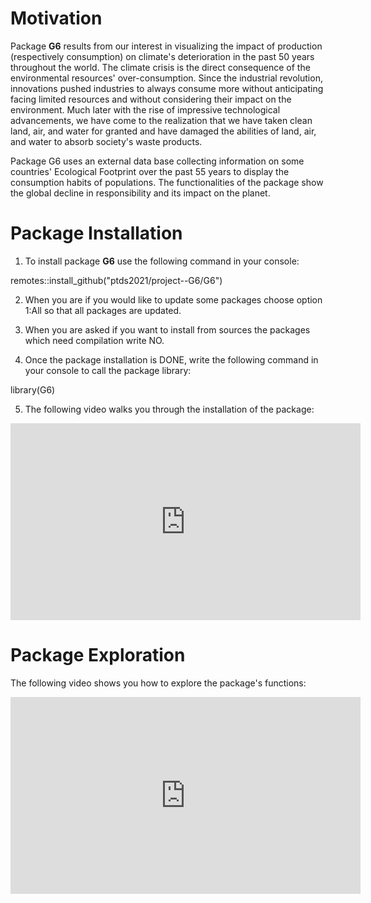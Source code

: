 # Motivation

Package **G6** results from our interest in visualizing the impact of production (respectively consumption) on climate's deterioration in the past 50 years throughout the world. The climate crisis is the direct consequence of the environmental resources' over-consumption. Since the industrial revolution, innovations pushed industries to always consume more without anticipating facing limited resources and without considering their impact on the environment. Much later with the rise of impressive technological advancements, we have come to the realization that we have taken clean land, air, and water for granted and have damaged the abilities of land, air, and water to absorb society's waste products.

Package G6 uses an external data base collecting information on some countries' Ecological Footprint over the past 55 years to display the consumption habits of populations. The functionalities of the package show the global decline in responsibility and its impact on the planet. 

# Package Installation

1) To install package **G6** use the following command in your console:

remotes::install_github("ptds2021/project--G6/G6")

2) When you are if you would like to update some packages choose option 1:All so that all packages are updated.

3) When you are asked if you want to install from sources the packages which need compilation write NO.

4) Once the package installation is DONE, write the following command in your console to call the package library:

library(G6)

5) The following video walks you through the installation of the package:

<iframe width="560" height="315" src="https://www.youtube.com/embed/4C94kQ8w1yg" title="YouTube video player" frameborder="0" allow="accelerometer; autoplay; clipboard-write; encrypted-media; gyroscope; picture-in-picture" allowfullscreen></iframe>

# Package Exploration

The following video shows you how to explore the package's functions:

<iframe width="560" height="315" src="https://www.youtube.com/embed/HzSZ1UTH5RY" title="YouTube video player" frameborder="0" allow="accelerometer; autoplay; clipboard-write; encrypted-media; gyroscope; picture-in-picture" allowfullscreen></iframe>





